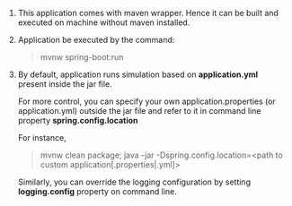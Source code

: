 1) This application comes with maven wrapper. Hence it can be built and executed on machine without maven installed.

2) Application be executed by the command:

   > mvnw spring-boot:run

3) By default, application runs simulation based on **application.yml** present inside the jar file. 

   For more control, you can specify your own application.properties (or application.yml) outside the jar file 
   and refer to it in command line property **spring.config.location**

   For instance,
   
   > mvnw clean package;
   > java -jar -Dspring.config.location=<path to custom application[.properties|.yml]> <jar file name>
   
   Similarly, you can override the logging configuration by setting **logging.config** property on command line.